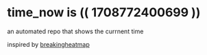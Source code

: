 # time_now is (( 1708772400699 ))

an automated repo that shows the currnent time

inspired by [breakingheatmap](https://github.com/breakingheatmap/breakingheatmap)
